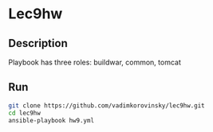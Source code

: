 # Lec9hw

## Description

Playbook has three roles: buildwar, common, tomcat

## Run

```sh
git clone https://github.com/vadimkorovinsky/lec9hw.git 
cd lec9hw 
ansible-playbook hw9.yml
```
